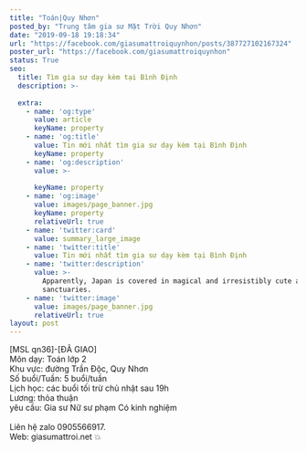 ```yaml
---
title: "Toán|Quy Nhơn"
posted_by: "Trung tâm gia sư Mặt Trời Quy Nhơn"
date: "2019-09-18 19:18:34"
url: "https://facebook.com/giasumattroiquynhon/posts/387727102167324"
poster_url: "https://facebook.com/giasumattroiquynhon"
status: True
seo:
  title: Tìm gia sư dạy kèm tại Bình Định
  description: >-
    
  extra:
    - name: 'og:type'
      value: article
      keyName: property
    - name: 'og:title'
      value: Tin mới nhất tìm gia sư dạy kèm tại Bình Định
      keyName: property
    - name: 'og:description'
      value: >-
        
      keyName: property
    - name: 'og:image'
      value: images/page_banner.jpg
      keyName: property
      relativeUrl: true
    - name: 'twitter:card'
      value: summary_large_image
    - name: 'twitter:title'
      value: Tin mới nhất tìm gia sư dạy kèm tại Bình Định
    - name: 'twitter:description'
      value: >-
        Apparently, Japan is covered in magical and irresistibly cute animal
        sanctuaries.
    - name: 'twitter:image'
      value: images/page_banner.jpg
      relativeUrl: true
layout: post
---
```

[MSL qn36]-[ĐÃ GIAO]<br>Môn dạy: Toán lớp 2<br>Khu vực: đường Trần Độc, Quy Nhơn<br>Số buổi/Tuần: 5 buổi/tuần<br>Lịch học: các buổi tối trừ chủ nhật sau 19h<br>Lương: thỏa thuận<br>yêu cầu: Gia sư Nữ sư phạm Có kinh nghiệm<br><br>Liên hệ zalo 0905566917.<br>Web: giasumattroi.net 💥

